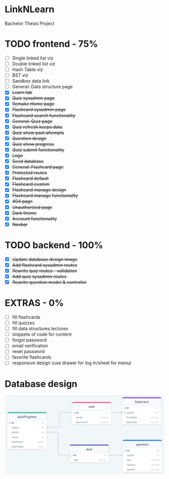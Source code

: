 # LinkNLearn

Bachelor Thesis Project

# TODO frontend - 75%

-   [ ] Single linked list viz
-   [ ] Double linked list viz
-   [ ] Hash Table viz
-   [ ] BST viz
-   [ ] Sandbox data link
-   [ ] General: Data structure page
-   [x] ~~Learn tab~~
-   [x] ~~Quiz sysadmin page~~
-   [x] ~~Remake Home page~~
-   [x] ~~Flashcard sysadmin page~~
-   [x] ~~Flashcard search functionality~~
-   [x] ~~General: Quiz page~~
-   [x] ~~Quiz refresh keeps data~~
-   [x] ~~Quiz show past attempts~~
-   [x] ~~Question design~~
-   [x] ~~Quiz show progress~~
-   [x] ~~Quiz submit functionality~~
-   [x] ~~Logo~~
-   [x] ~~Seed database~~
-   [x] ~~General: Flashcard page~~
-   [x] ~~Protected routes~~
-   [x] ~~Flashcard default~~
-   [x] ~~Flashcard custom~~
-   [x] ~~Flashcard manage design~~
-   [x] ~~Flashcard manage functionality~~
-   [x] ~~404 page~~
-   [x] ~~Unauthorized page~~
-   [x] ~~Dark theme~~
-   [x] ~~Account functionality~~
-   [x] ~~Navbar~~

# TODO backend - 100%

-   [x] ~~Update database design image~~
-   [x] ~~Add flashcard sysadmin routes~~
-   [x] ~~Rewrite quiz routes - validation~~
-   [x] ~~Add quiz sysadmin routes~~
-   [x] ~~Rewrite question model & controller~~

# EXTRAS - 0%

-   [ ] fill flashcards
-   [ ] fill quizzes
-   [ ] fill data structures lectures
-   [ ] snippets of code for content
-   [ ] forgot password
-   [ ] email verification
-   [ ] reset password
-   [ ] favorite flashcards
-   [ ] responsive design (use drawer for log in/sheet for menu)

# Database design

![Database design](backend/database%20design.png)
